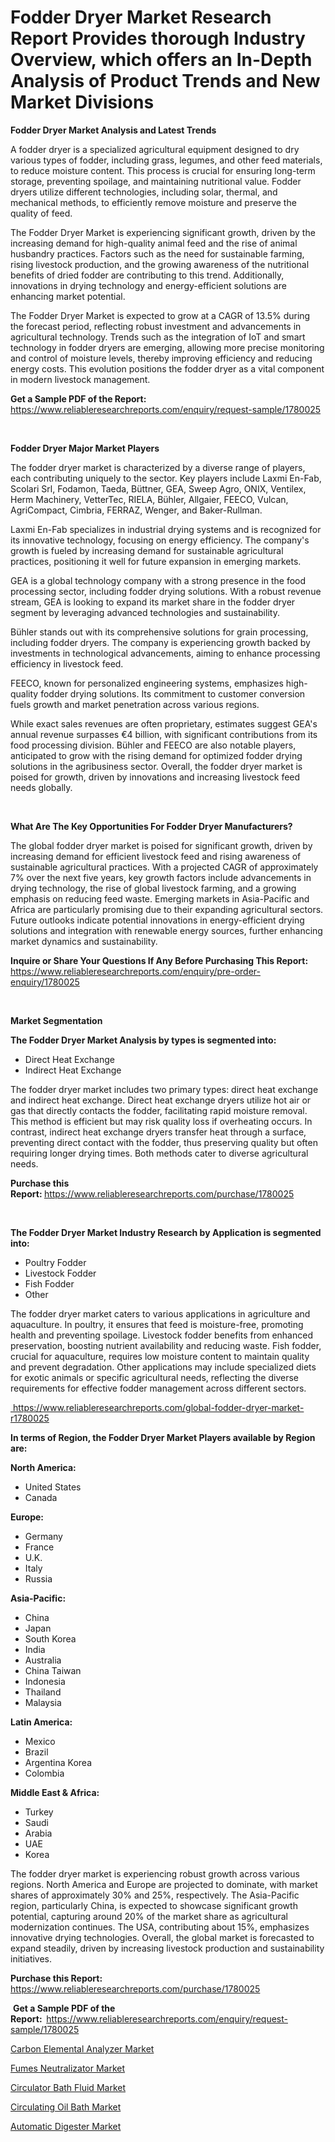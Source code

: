 <p><h1>Fodder Dryer Market Research Report Provides thorough Industry Overview, which offers an In-Depth Analysis of Product Trends and New Market Divisions</h1></p><p><strong>Fodder Dryer Market Analysis and Latest Trends</strong></p>
<p><p>A fodder dryer is a specialized agricultural equipment designed to dry various types of fodder, including grass, legumes, and other feed materials, to reduce moisture content. This process is crucial for ensuring long-term storage, preventing spoilage, and maintaining nutritional value. Fodder dryers utilize different technologies, including solar, thermal, and mechanical methods, to efficiently remove moisture and preserve the quality of feed.</p><p>The Fodder Dryer Market is experiencing significant growth, driven by the increasing demand for high-quality animal feed and the rise of animal husbandry practices. Factors such as the need for sustainable farming, rising livestock production, and the growing awareness of the nutritional benefits of dried fodder are contributing to this trend. Additionally, innovations in drying technology and energy-efficient solutions are enhancing market potential.</p><p>The Fodder Dryer Market is expected to grow at a CAGR of 13.5% during the forecast period, reflecting robust investment and advancements in agricultural technology. Trends such as the integration of IoT and smart technology in fodder dryers are emerging, allowing more precise monitoring and control of moisture levels, thereby improving efficiency and reducing energy costs. This evolution positions the fodder dryer as a vital component in modern livestock management.</p></p>
<p><strong>Get a Sample PDF of the Report:&nbsp;</strong> <a href="https://www.reliableresearchreports.com/enquiry/request-sample/1780025?utm_campaign=9&utm_medium=2&utm_source=Github&utm_content=ia&utm_term=25032025&utm_id=fodder-dryer">https://www.reliableresearchreports.com/enquiry/request-sample/1780025</a></p>
<p>&nbsp;</p>
<p><strong>Fodder Dryer Major Market Players</strong></p>
<p><p>The fodder dryer market is characterized by a diverse range of players, each contributing uniquely to the sector. Key players include Laxmi En-Fab, Scolari Srl, Fodamon, Taeda, Büttner, GEA, Sweep Agro, ONIX, Ventilex, Herm Machinery, VetterTec, RIELA, Bühler, Allgaier, FEECO, Vulcan, AgriCompact, Cimbria, FERRAZ, Wenger, and Baker-Rullman.</p><p>Laxmi En-Fab specializes in industrial drying systems and is recognized for its innovative technology, focusing on energy efficiency. The company's growth is fueled by increasing demand for sustainable agricultural practices, positioning it well for future expansion in emerging markets. </p><p>GEA is a global technology company with a strong presence in the food processing sector, including fodder drying solutions. With a robust revenue stream, GEA is looking to expand its market share in the fodder dryer segment by leveraging advanced technologies and sustainability.</p><p>Bühler stands out with its comprehensive solutions for grain processing, including fodder dryers. The company is experiencing growth backed by investments in technological advancements, aiming to enhance processing efficiency in livestock feed.</p><p>FEECO, known for personalized engineering systems, emphasizes high-quality fodder drying solutions. Its commitment to customer conversion fuels growth and market penetration across various regions.</p><p>While exact sales revenues are often proprietary, estimates suggest GEA's annual revenue surpasses €4 billion, with significant contributions from its food processing division. Bühler and FEECO are also notable players, anticipated to grow with the rising demand for optimized fodder drying solutions in the agribusiness sector. Overall, the fodder dryer market is poised for growth, driven by innovations and increasing livestock feed needs globally.</p></p>
<p>&nbsp;</p>
<p><strong>What Are The Key Opportunities For Fodder Dryer Manufacturers?</strong></p>
<p><p>The global fodder dryer market is poised for significant growth, driven by increasing demand for efficient livestock feed and rising awareness of sustainable agricultural practices. With a projected CAGR of approximately 7% over the next five years, key growth factors include advancements in drying technology, the rise of global livestock farming, and a growing emphasis on reducing feed waste. Emerging markets in Asia-Pacific and Africa are particularly promising due to their expanding agricultural sectors. Future outlooks indicate potential innovations in energy-efficient drying solutions and integration with renewable energy sources, further enhancing market dynamics and sustainability.</p></p>
<p><strong>Inquire or Share Your Questions If Any Before Purchasing This Report:</strong> <a href="https://www.reliableresearchreports.com/enquiry/pre-order-enquiry/1780025?utm_campaign=9&utm_medium=2&utm_source=Github&utm_content=ia&utm_term=25032025&utm_id=fodder-dryer">https://www.reliableresearchreports.com/enquiry/pre-order-enquiry/1780025</a></p>
<p>&nbsp;</p>
<p><strong>Market Segmentation</strong></p>
<p><strong>The Fodder Dryer Market Analysis by types is segmented into:</strong></p>
<p><ul><li>Direct Heat Exchange</li><li>Indirect Heat Exchange</li></ul></p>
<p><p>The fodder dryer market includes two primary types: direct heat exchange and indirect heat exchange. Direct heat exchange dryers utilize hot air or gas that directly contacts the fodder, facilitating rapid moisture removal. This method is efficient but may risk quality loss if overheating occurs. In contrast, indirect heat exchange dryers transfer heat through a surface, preventing direct contact with the fodder, thus preserving quality but often requiring longer drying times. Both methods cater to diverse agricultural needs.</p></p>
<p><strong>Purchase this Report:&nbsp;</strong><a href="https://www.reliableresearchreports.com/purchase/1780025?utm_campaign=9&utm_medium=2&utm_source=Github&utm_content=ia&utm_term=25032025&utm_id=fodder-dryer">https://www.reliableresearchreports.com/purchase/1780025</a></p>
<p>&nbsp;</p>
<p><strong>The Fodder Dryer Market Industry Research by Application is segmented into:</strong></p>
<p><ul><li>Poultry Fodder</li><li>Livestock Fodder</li><li>Fish Fodder</li><li>Other</li></ul></p>
<p><p>The fodder dryer market caters to various applications in agriculture and aquaculture. In poultry, it ensures that feed is moisture-free, promoting health and preventing spoilage. Livestock fodder benefits from enhanced preservation, boosting nutrient availability and reducing waste. Fish fodder, crucial for aquaculture, requires low moisture content to maintain quality and prevent degradation. Other applications may include specialized diets for exotic animals or specific agricultural needs, reflecting the diverse requirements for effective fodder management across different sectors.</p></p>
<p><a href="https://www.reliableresearchreports.com/global-fodder-dryer-market-r1780025?utm_campaign=9&utm_medium=2&utm_source=Github&utm_content=ia&utm_term=25032025&utm_id=fodder-dryer">&nbsp;https://www.reliableresearchreports.com/global-fodder-dryer-market-r1780025</a></p>
<p><strong>In terms of Region, the Fodder Dryer Market Players available by Region are:</strong></p>
<p>
    <p> <strong> North America: </strong>
        <ul>
            <li>United States</li>
            <li>Canada</li>
        </ul>
        </p> 
    <p> <strong> Europe: </strong>
        <ul>
            <li>Germany</li>
            <li>France</li>
            <li>U.K.</li>
            <li>Italy</li>
            <li>Russia</li>
        </ul>
        </p> 
    <p> <strong> Asia-Pacific: </strong>
        <ul>
            <li>China</li>
            <li>Japan</li>
            <li>South Korea</li>
            <li>India</li>
            <li>Australia</li>
            <li>China Taiwan</li>
            <li>Indonesia</li>
            <li>Thailand</li>
            <li>Malaysia</li>
        </ul>
        </p> 
    <p> <strong> Latin America: </strong>
        <ul>
            <li>Mexico</li>
            <li>Brazil</li>
            <li>Argentina Korea</li>
            <li>Colombia</li>
        </ul>
        </p> 
    <p> <strong> Middle East & Africa: </strong>
        <ul>
            <li>Turkey</li>
            <li>Saudi</li>
            <li>Arabia</li>
            <li>UAE</li>
            <li>Korea</li>
        </ul>
    </p>
    </p>
<p><p>The fodder dryer market is experiencing robust growth across various regions. North America and Europe are projected to dominate, with market shares of approximately 30% and 25%, respectively. The Asia-Pacific region, particularly China, is expected to showcase significant growth potential, capturing around 20% of the market share as agricultural modernization continues. The USA, contributing about 15%, emphasizes innovative drying technologies. Overall, the global market is forecasted to expand steadily, driven by increasing livestock production and sustainability initiatives.</p></p>
<p><strong>Purchase this Report: </strong><a href="https://www.reliableresearchreports.com/purchase/1780025?utm_campaign=9&utm_medium=2&utm_source=Github&utm_content=ia&utm_term=25032025&utm_id=fodder-dryer">https://www.reliableresearchreports.com/purchase/1780025</a></p>
<p>&nbsp;<strong>Get a Sample PDF of the Report:&nbsp;&nbsp;</strong><a href="https://www.reliableresearchreports.com/enquiry/request-sample/1780025?utm_campaign=9&utm_medium=2&utm_source=Github&utm_content=ia&utm_term=25032025&utm_id=fodder-dryer">https://www.reliableresearchreports.com/enquiry/request-sample/1780025</a></p>
<p><strong></strong></p>
<p><p><a href="https://github.com/dovbusmrking/Market-Research-Report-List-1/blob/main/carbon-elemental-analyzer-market.md?utm_campaign=9&utm_medium=2&utm_source=Github&utm_content=ia&utm_term=25032025&utm_id=fodder-dryer">Carbon Elemental Analyzer Market</a></p><p><a href="https://github.com/azetehhasle/Market-Research-Report-List-1/blob/main/fumes-neutralizator-market.md?utm_campaign=9&utm_medium=2&utm_source=Github&utm_content=ia&utm_term=25032025&utm_id=fodder-dryer">Fumes Neutralizator Market</a></p><p><a href="https://github.com/lemiranajd/Market-Research-Report-List-1/blob/main/circulator-bath-fluid-market.md?utm_campaign=9&utm_medium=2&utm_source=Github&utm_content=ia&utm_term=25032025&utm_id=fodder-dryer">Circulator Bath Fluid Market</a></p><p><a href="https://github.com/ogbadujonito22/Market-Research-Report-List-1/blob/main/circulating-oil-bath-market.md?utm_campaign=9&utm_medium=2&utm_source=Github&utm_content=ia&utm_term=25032025&utm_id=fodder-dryer">Circulating Oil Bath Market</a></p><p><a href="https://github.com/ghimergela93/Market-Research-Report-List-1/blob/main/automatic-digester-market.md?utm_campaign=9&utm_medium=2&utm_source=Github&utm_content=ia&utm_term=25032025&utm_id=fodder-dryer">Automatic Digester Market</a></p></p>